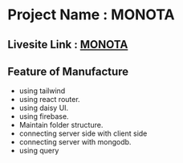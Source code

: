 # Project Name : MONOTA
##  Livesite Link : [MONOTA](https://electronics-wirehouse-client.web.app/ "livesite")



## Feature of Manufacture
* using tailwind
* using  react router.
* using daisy UI.  
* using firebase.  
* Maintain folder structure.
* connecting server side with client side
* connecting server with mongodb.
* using query